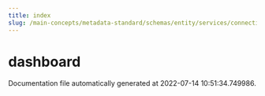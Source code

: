```yaml
---
title: index
slug: /main-concepts/metadata-standard/schemas/entity/services/connections/dashboard
---
```


# dashboard

Documentation file automatically generated at 2022-07-14 10:51:34.749986.
